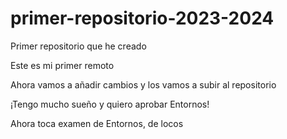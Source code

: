 # primer-repositorio-2023-2024
Primer repositorio que he creado

Este es mi primer remoto

Ahora vamos a añadir cambios y los vamos a subir al repositorio

¡Tengo mucho sueño y quiero aprobar Entornos!

Ahora toca examen de Entornos, de locos
